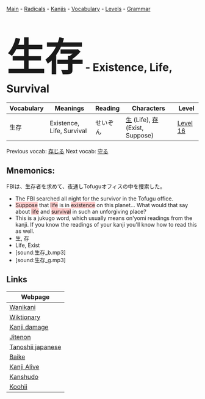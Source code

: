 <style> bigfont {font-size: 100px}</style>
[Main](../README.md) -
[Radicals](../radicals.md) -
[Kanjis](../kanjis.md) -
[Vocabulary](../vocabulary.md) -
[Levels](../levels.md) -
[Grammar](../grammar.md)
# <bigfont> 生存</bigfont> - Existence, Life, Survival 

| Vocabulary | Meanings | Reading | Characters | Level |
| --- | --- | --- | --- | --- |
| 生存 | Existence, Life, Survival | せいぞん |  [生](../kanjis/生.md) (Life), [存](../kanjis/存.md) (Exist, Suppose) | [Level 16](../levels/wk_level16.md) |

Previous vocab: [存じる](存じる.md) Next vocab: [守る](守る.md) 

## Mnemonics:
FBIは、生存者を求めて、夜通しTofuguオフィスの中を捜索した。
* The FBI searched all night for the survivor in the Tofugu office.
* <span style="background-color:#ffcccb"> Suppose</span> that <span style="background-color:#ffcccb"> life</span> is in <span style="background-color:#ffcccb"> existence</span> on this planet... What would that say about <span style="background-color:#ffcccb"> life</span> and <span style="background-color:#ffcccb"> survival</span> in such an unforgiving place?
* This is a jukugo word, which usually means on'yomi readings from the kanji. If you know the readings of your kanji you'll know how to read this as well.
* 生, 存
* Life, Exist
* [sound:生存_b.mp3]
* [sound:生存_g.mp3]


## Links 

| Webpage |
| --- |
| [Wanikani          ](https://www.wanikani.com/kanji/生存) |
| [Wiktionary        ](https://en.wiktionary.org/wiki/生存) |
| [Kanji damage      ](http://www.kanjidamage.com/kanji/search?utf8=✓&q=生存) |
| [Jitenon           ](https://jitenon.com/kanji/生存) |
| [Tanoshii japanese ](https://www.tanoshiijapanese.com/dictionary/kanji.cfm?k=生存) |
| [Baike             ](https://baike.baidu.com/item/生存) |
| [Kanji Alive       ](https://app.kanjialive.com/生存) |
| [Kanshudo          ](https://www.kanshudo.com/searchmn?q=生存) |
| [Koohii            ](https://kanji.koohii.com/study/kanji/生存) |
